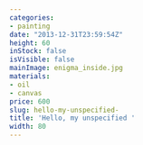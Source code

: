 ```yaml
---
categories:
- painting
date: "2013-12-31T23:59:54Z"
height: 60
inStock: false
isVisible: false
mainImage: enigma_inside.jpg
materials:
- oil
- canvas
price: 600
slug: hello-my-unspecified-
title: 'Hello, my unspecified '
width: 80
---
```


